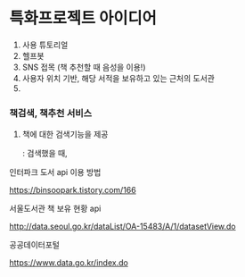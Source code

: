 # 특화프로젝트 아이디어

1. 사용 튜토리얼
2. 헬프봇
3. SNS 접목 (책 추천할 때 음성을 이용!)
4. 사용자 위치 기반, 해당 서적을 보유하고 있는 근처의 도서관
5. 









### 책검색, 책추천 서비스

1. 책에 대한 검색기능을 제공

   : 검색했을 때, 























인터파크 도서 api 이용 방법

https://binsoopark.tistory.com/166



서울도서관 책 보유 현황 api

http://data.seoul.go.kr/dataList/OA-15483/A/1/datasetView.do

공공데이터포털

https://www.data.go.kr/index.do



